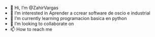 - 👋 Hi, I’m @ZahirVargas
- 👀 I’m interested in Aprender a ccrear software de oscio e industrial
- 🌱 I’m currently learning programacion basica en python
- 💞️ I’m looking to collaborate on 
- 📫 How to reach me 

<!---
ZahirVargas/ZahirVargas is a ✨ special ✨ repository because its `README.md` (this file) appears on your GitHub profile.
You can click the Preview link to take a look at your changes.
--->
